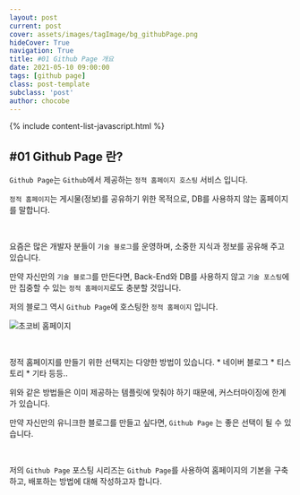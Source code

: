 ```yaml
---
layout: post
current: post
cover: assets/images/tagImage/bg_githubPage.png
hideCover: True
navigation: True
title: #01 Github Page 개요
date: 2021-05-10 09:00:00
tags: [github page]
class: post-template
subclass: 'post'
author: chocobe
---
```


{% include content-list-javascript.html %}

## #01 Github Page 란?

``Github Page``는 ``Github``에서 제공하는 ``정적 홈페이지 호스팅`` 서비스 입니다.

``정적 홈페이지``는 게시물(정보)를 공유하기 위한 목적으로, DB를 사용하지 않는 홈페이지를 말합니다.

<br/>

요즘은 많은 개발자 분들이 ``기술 블로그``를 운영하며, 소중한 지식과 정보를 공유해 주고 있습니다.

만약 자신만의 ``기술 블로그``를 만든다면, Back-End와 DB를 사용하지 않고 ``기술 포스팅``에만 집중할 수 있는 ``정적 홈페이지``로도 충분할 것입니다.

저의 블로그 역시 ``Github Page``에 호스팅한 ``정적 홈페이지`` 입니다.

![초코비 홈페이지](https://github.com/Chocobe/chocobe.github.io/_posts/githubPage/01_githubPage/01_githubPage_01.png)

<br/>

정적 홈페이지를 만들기 위한 선택지는 다양한 방법이 있습니다.
    * 네이버 블로그
    * 티스토리
    * 기타 등등..
    
위와 같은 방법들은 이미 제공하는 템플릿에 맞춰야 하기 때문에, 커스터마이징에 한계가 있습니다.

만약 자신만의 유니크한 블로그를 만들고 싶다면, ``Github Page`` 는 좋은 선택이 될 수 있습니다.

<br/>

저의 ``Github Page`` 포스팅 시리즈는 ``Github Page``를 사용하여 홈페이지의 기본을 구축하고, 배포하는 방법에 대해 작성하고자 합니다.